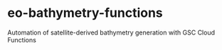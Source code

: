 # eo-bathymetry-functions
Automation of satellite-derived bathymetry generation with GSC Cloud Functions
